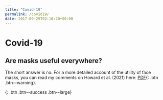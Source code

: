 ```yaml
---
title: "Covid-19"
permalink: /covid19/
date: 2017-09-29T02:10:20+00:00
---
```


# Covid-19 <a name="learnGames"></a>


## Are masks useful everywhere?


The short answer is no. For a more detailed account of the utility of face masks, you can read my comments on Howard et al. (2021) here: [PDF](/assets/articles/masks.pdf){: .btn .btn--warning}.


[](http://dx.doi.org/10.1016/j.tpb.2013.09.003){: .btn .btn--success .btn--large}

<br><br>
